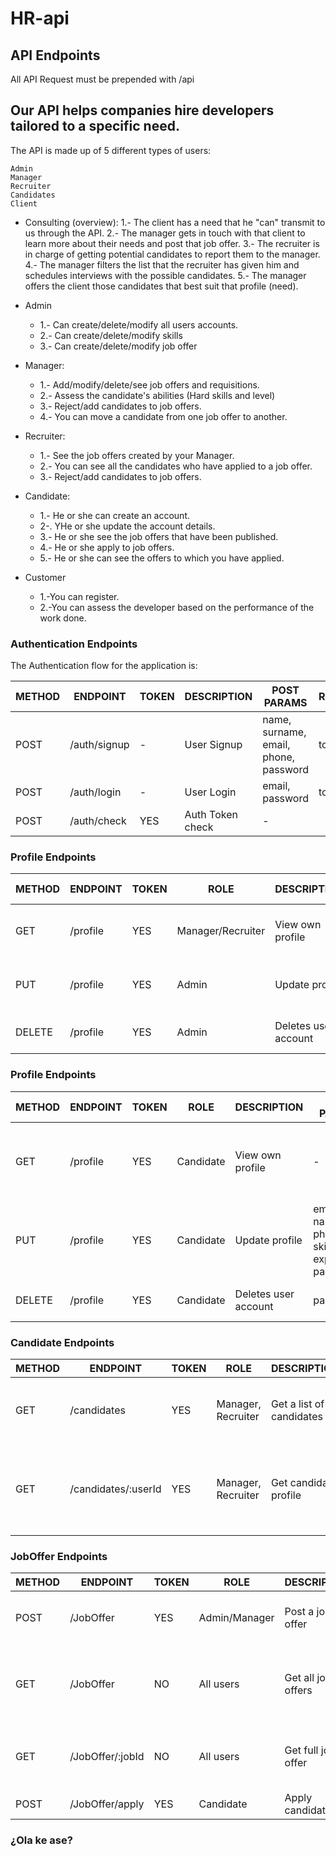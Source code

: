 # HR-api

## API Endpoints

All API Request must be prepended with /api

## Our API helps companies hire developers tailored to a specific need.

The API is made up of 5 different types of users:

    Admin
    Manager
    Recruiter
    Candidates
    Client 
    
   - Consulting (overview): 
      1.- The client has a need that he "can" transmit to us through the API. 
      2.- The manager gets in touch with that client to learn more about their needs and post that job offer. 
      3.- The recruiter is in charge of getting potential candidates to report them to the manager. 
      4.- The manager filters the list that the recruiter has given him and schedules interviews with the possible candidates. 
      5.- The manager offers the client those candidates that best suit that profile (need).

   - Admin 
       - 1.- Can create/delete/modify all users accounts. 
       - 2.- Can create/delete/modify skills 
       - 3.- Can create/delete/modify job offer

   - Manager: 
       - 1.- Add/modify/delete/see job offers and requisitions. 
       - 2.- Assess the candidate's abilities (Hard skills and level) 
       - 3.- Reject/add candidates to job offers. 
       - 4.- You can move a candidate from one job offer to another.

   - Recruiter: 
       - 1.- See the job offers created by your Manager. 
       - 2.- You can see all the candidates who have applied to a job offer. 
       - 3.- Reject/add candidates to job offers.

   - Candidate: 
       - 1.- He or she can create an account. 
       - 2-. YHe or she update the account details. 
       - 3.- He or she see the job offers that have been published. 
       - 4.- He or she apply to job offers. 
       - 5.- He or she can see the offers to which you have applied.

   - Customer 
       - 1.-You can register. 
       - 2.-You can assess the developer based on the performance of the work done.



### Authentication Endpoints

The Authentication flow for the application is:

METHOD | ENDPOINT         | TOKEN | DESCRIPTION              | POST PARAMS                                     | RETURNS
-------|------------------|-------|--------------------------|-------------------------------------------------|--------------------
POST   | /auth/signup     | -     | User Signup              | name, surname, email, phone, password           | token
POST   | /auth/login      | -     | User Login               | email, password                                 | token
POST   | /auth/check      | YES   | Auth Token check         | -                                               |


### Profile Endpoints

METHOD | ENDPOINT         | TOKEN | ROLE              | DESCRIPTION              | POST PARAMS                   | RETURNS
-------|------------------|-------|-------------------|--------------------------|-------------------------------|--------------------
GET    | /profile         | YES   | Manager/Recruiter | View own profile         | -                             | name, surname, email, phone
PUT    | /profile         | YES   |       Admin       | Update profile           | email, name, phone, password  | Updated user data
DELETE | /profile         | YES   |       Admin       | Deletes user account     | password                      | User deletion confirmation


### Profile Endpoints

METHOD | ENDPOINT         | TOKEN | ROLE      | DESCRIPTION              | POST PARAMS                                     | RETURNS
-------|------------------|-------|-----------|--------------------------|-------------------------------------------------|--------------------
GET    | /profile         | YES   | Candidate | View own profile         | -                                               | name, surname, email, phone, skills, experience
PUT    | /profile         | YES   | Candidate | Update profile           | email, name, phone, skills, experience, password| Updated user data
DELETE | /profile         | YES   | Candidate | Deletes user account     | password                                        | User deletion confirmation


### Candidate Endpoints

METHOD | ENDPOINT            | TOKEN | ROLE                  | DESCRIPTION                  | PARAMS               | RETURNS
-------|---------------------|-------|-----------------------|------------------------------|----------------------|-----------------
GET    | /candidates         |  YES  | Manager, Recruiter    | Get a list of all candidates | query: search string | List of matching names, surnames and ids
GET    | /candidates/:userId |  YES  | Manager, Recruiter    | Get candidate profile        | userId               | name, surname, email, phone, skills, expereince, requisitions
 

### JobOffer Endpoints

METHOD | ENDPOINT           | TOKEN | ROLE          |  DESCRIPTION        | PARAMS                                          | RETURNS
-------|--------------------|-------|---------------|---------------------|-------------------------------------------------|--------------------
POST   | /JobOffer          | YES   | Admin/Manager | Post a job offer    | tittle, postDate, company, description, skills  | Updated post offer
GET    | /JobOffer          | NO    | All users     | Get all jobs offers | query: search string                            | Lits of matching tittle, company, postDate and ids
GET    | /JobOffer/:jobId   | NO    | All users     | Get full job offer  | jobId                                           | tittle, postDate, company, description, skills 
POST   | /JobOffer/apply    | YES   | Candidate     | Apply candidate ID  | ??????????????                                  | ?????????????



### ¿Ola ke ase?
